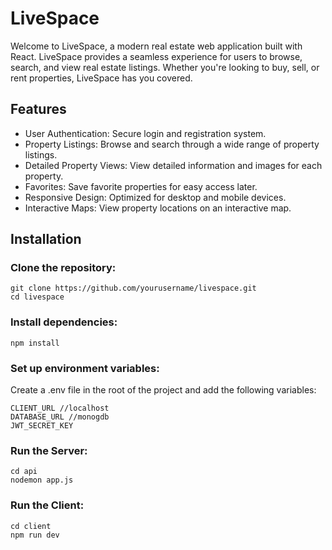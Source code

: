 # LiveSpace

Welcome to LiveSpace, a modern real estate web application built with React. LiveSpace provides a seamless experience for users to browse, search, and view real estate listings. Whether you're looking to buy, sell, or rent properties, LiveSpace has you covered.

## Features
- User Authentication: Secure login and registration system.
- Property Listings: Browse and search through a wide range of property listings.
- Detailed Property Views: View detailed information and images for each property.
- Favorites: Save favorite properties for easy access later.
- Responsive Design: Optimized for desktop and mobile devices.
- Interactive Maps: View property locations on an interactive map.
  
## Installation
### Clone the repository:
```
git clone https://github.com/yourusername/livespace.git
cd livespace
```

### Install dependencies:
```
npm install
```

### Set up environment variables:
Create a .env file in the root of the project and add the following variables:

```
CLIENT_URL //localhost
DATABASE_URL //monogdb
JWT_SECRET_KEY
```
### Run the Server:
```
cd api
nodemon app.js
```

### Run the Client:
```
cd client
npm run dev
```

